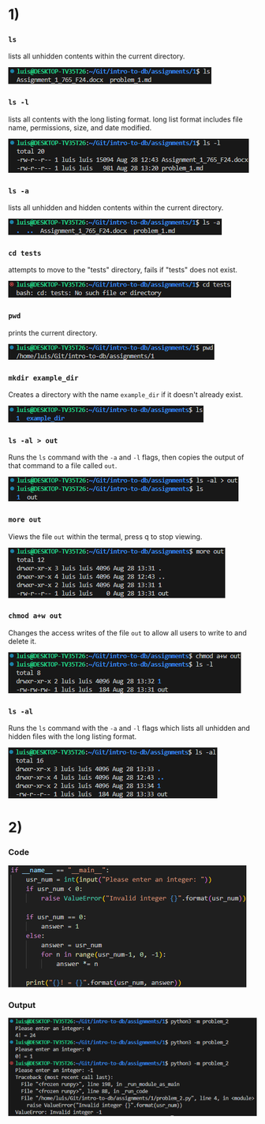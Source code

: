 # 1)

### `ls`
lists all unhidden contents within the current directory.

![alt text](images/image.png)
<br>

### `ls -l`
lists all contents with the long listing format.
long list format includes file name, permissions, size, and date modified.

![alt text](images/image-1.png)
<br>

### `ls -a`
lists all unhidden and hidden contents within the current directory.

![alt text](images/image-2.png)
<br>

### `cd tests`
attempts to move to the "tests" directory, fails if "tests" does not exist.

![alt text](images/image-3.png)
<br>

### `pwd`
prints the current directory.

![alt text](images/image-4.png)
<br>

### `mkdir example_dir`
Creates a directory with the name `example_dir` if it doesn't already exist.

![alt text](images/image-5.png)
<br>

### `ls -al > out`
Runs the `ls` command with the `-a` and `-l` flags, then copies the output of that command to a file called `out`.

![alt text](images/image-6.png)
<br>

### `more out`
Views the file `out` within the termal, press q to stop viewing.

![alt text](images/image-7.png)
<br>

### `chmod a+w out`
Changes the access writes of the file `out` to allow all users to write to and delete it.

![alt text](images/image-8.png)
<br>

### `ls -al`
Runs the `ls` command with the `-a` and `-l` flags which lists all unhidden and hidden files with the long listing format.

![alt text](images/image-9.png)
<br>

# 2)

### Code
![alt text](images/image-11.png)
<br>

### Output
![alt text](images/image-10.png)
<br>
